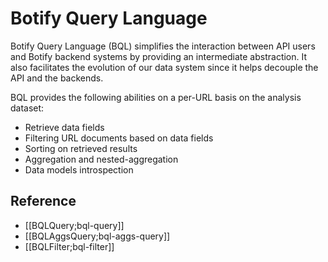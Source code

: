 # Botify Query Language

Botify Query Language (BQL) simplifies the interaction between API users and Botify backend systems by providing an intermediate abstraction. It also facilitates the evolution of our data system since it helps decouple the API and the backends.

BQL provides the following abilities on a per-URL basis on the analysis dataset:
  - Retrieve data fields
  - Filtering URL documents based on data fields
  - Sorting on retrieved results
  - Aggregation and nested-aggregation
  - Data models introspection

## Reference
- [[BQLQuery;bql-query]]
- [[BQLAggsQuery;bql-aggs-query]]
- [[BQLFilter;bql-filter]]


